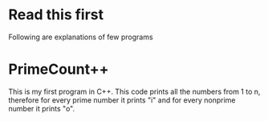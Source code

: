 # Read this first

Following are explanations of few programs


# PrimeCount++
This is my first program in C++. 
This code prints all the numbers from 1 to n, therefore for every prime number it prints "i" and for every nonprime number it prints "o".
